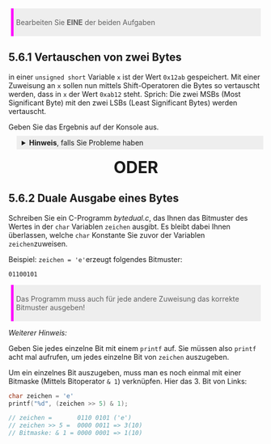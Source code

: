 > Bearbeiten Sie **EINE** der beiden Aufgaben

## 5.6.1 Vertauschen von zwei Bytes

in einer `unsigned short` Variable `x` ist der Wert `0x12ab` gespeichert. Mit einer Zuweisung an `x` sollen nun mittels Shift-Operatoren die Bytes so vertauscht werden, dass in `x` der Wert `0xab12` steht. Sprich: Die zwei MSBs (Most Significant Byte) mit den zwei LSBs (Least Significant Bytes) werden vertauscht.

Geben Sie das Ergebnis auf der Konsole aus.

<details>
<summary><b>Hinweis</b>, falls Sie Probleme haben</summary>
Schieben Sie die einzelnen Bytes jeweils an die neue Position und setzen Sie dann die beiden geschobenen Bytes mit dem binären Oder-operator wieder zu einem neuen 2-Byte Wert zusammen.</div>
</details>


<div class="or">ODER</div>

## 5.6.2 Duale Ausgabe eines Bytes

Schreiben Sie ein C-Programm *bytedual.c*, das Ihnen das Bitmuster des Wertes in der `char` Variablen `zeichen` ausgibt. Es bleibt dabei Ihnen überlassen, welche `char` Konstante Sie zuvor der Variablen `zeichen`zuweisen.

Beispiel: `zeichen = 'e'`erzeugt folgendes Bitmuster:

```
01100101
```

>Das Programm muss auch für jede andere Zuweisung das korrekte Bitmuster ausgeben!

*Weiterer Hinweis:*

Geben Sie jedes einzelne Bit mit einem `printf` auf. Sie müssen also `printf` acht mal aufrufen, um jedes einzelne Bit von `zeichen` auszugeben.

Um ein einzelnes Bit auszugeben, muss man es noch einmal mit einer Bitmaske (Mittels Bitoperator `& 1`) verknüpfen. Hier das 3. Bit von Links:

```c
char zeichen = 'e'
printf("%d", (zeichen >> 5) & 1);

// zeichen =       0110 0101 ('e')
// zeichen >> 5 =  0000 0011 => 3(10)
// Bitmaske: & 1 = 0000 0001 => 1(10)
```

<style>
.or {
    text-align:center;
    margin:1rem;
    font-size:2rem;
    font-weight: bold;
}

blockquote, .blockquote {
    background:#EEE;
    padding:5px;
    margin: 5px;
    border-left: 5px solid magenta;
}

code.hljs {
    background: #EEE;
}

details {
    border-left: 5px solid #EEE;
    padding-left: 1rem;
    margin-left: 1rem;
    transition: 1s
}
summary {
    background: #EEE;
    padding: 5px;
    margin-left: -1rem;
    margin-top: -5px;
}
</style>
